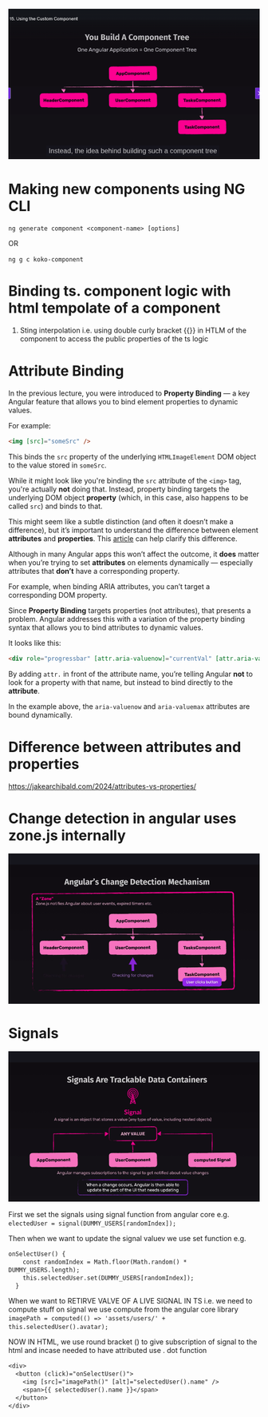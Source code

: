 ![alt text](image.png)

# Making new components using NG CLI

`ng generate component <component-name> [options]`

OR

`ng g c koko-component`

# Binding ts. component logic with html tempolate of a component

1. Sting interpolation i.e. using double curly bracket {{}} in HTLM of the component to access the public properties of the ts logic

# Attribute Binding

In the previous lecture, you were introduced to **Property Binding** — a key Angular feature that allows you to bind element properties to dynamic values.

For example:

```html
<img [src]="someSrc" />
```

This binds the `src` property of the underlying `HTMLImageElement` DOM object to the value stored in `someSrc`.

While it might look like you're binding the `src` attribute of the `<img>` tag, you're actually **not** doing that. Instead, property binding targets the underlying DOM object **property** (which, in this case, also happens to be called `src`) and binds to that.

This might seem like a subtle distinction (and often it doesn’t make a difference), but it’s important to understand the difference between element **attributes** and **properties**. This [article](https://developer.mozilla.org/en-US/docs/Web/HTML/Attributes) can help clarify this difference.

Although in many Angular apps this won’t affect the outcome, it **does** matter when you’re trying to set **attributes** on elements dynamically — especially attributes that **don’t** have a corresponding property.

For example, when binding ARIA attributes, you can’t target a corresponding DOM property.

Since **Property Binding** targets properties (not attributes), that presents a problem. Angular addresses this with a variation of the property binding syntax that allows you to bind attributes to dynamic values.

It looks like this:

```html
<div role="progressbar" [attr.aria-valuenow]="currentVal" [attr.aria-valuemax]="maxVal">...</div>
```

By adding `attr.` in front of the attribute name, you’re telling Angular **not** to look for a property with that name, but instead to bind directly to the **attribute**.

In the example above, the `aria-valuenow` and `aria-valuemax` attributes are bound dynamically.

# Difference between attributes and properties

https://jakearchibald.com/2024/attributes-vs-properties/

# Change detection in angular uses zone.js internally

![alt text](image-1.png)

# Signals

![alt text](image-2.png)

First we set the signals using signal function from angular core
e.g. `electedUser = signal(DUMMY_USERS[randomIndex]);`

Then when we want to update the signal valuev we use set function e.g.

```
onSelectUser() {
    const randomIndex = Math.floor(Math.random() * DUMMY_USERS.length);
    this.selectedUser.set(DUMMY_USERS[randomIndex]);
  }
```

When we want to RETIRVE VALVE OF A LIVE SIGNAL IN TS i.e. we need to compute stuff on signal we use compute from the angular core library
` imagePath = computed(() => 'assets/users/' + this.selectedUser().avatar);`

NOW IN HTML, we use round bracket () to give subscription of signal to the html and incase needed to have attributed use . dot function

```
<div>
  <button (click)="onSelectUser()">
    <img [src]="imagePath()" [alt]="selectedUser().name" />
    <span>{{ selectedUser().name }}</span>
  </button>
</div>
```

